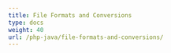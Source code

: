 ```yaml
---
title: File Formats and Conversions
type: docs
weight: 40
url: /php-java/file-formats-and-conversions/
---
```

